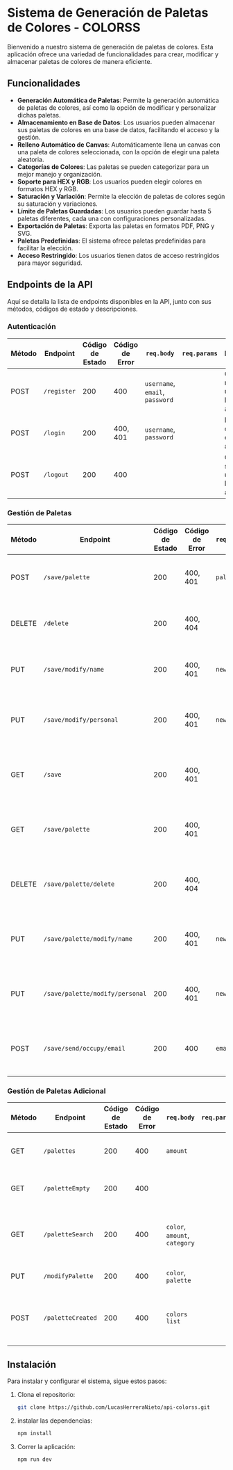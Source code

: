 # Sistema de Generación de Paletas de Colores - COLORSS

Bienvenido a nuestro sistema de generación de paletas de colores. Esta aplicación ofrece una variedad de funcionalidades para crear, modificar y almacenar paletas de colores de manera eficiente.

## Funcionalidades

- **Generación Automática de Paletas**: Permite la generación automática de paletas de colores, así como la opción de modificar y personalizar dichas paletas.
- **Almacenamiento en Base de Datos**: Los usuarios pueden almacenar sus paletas de colores en una base de datos, facilitando el acceso y la gestión.
- **Relleno Automático de Canvas**: Automáticamente llena un canvas con una paleta de colores seleccionada, con la opción de elegir una paleta aleatoria.
- **Categorías de Colores**: Las paletas se pueden categorizar para un mejor manejo y organización.
- **Soporte para HEX y RGB**: Los usuarios pueden elegir colores en formatos HEX y RGB.
- **Saturación y Variación**: Permite la elección de paletas de colores según su saturación y variaciones.
- **Límite de Paletas Guardadas**: Los usuarios pueden guardar hasta 5 paletas diferentes, cada una con configuraciones personalizadas.
- **Exportación de Paletas**: Exporta las paletas en formatos PDF, PNG y SVG.
- **Paletas Predefinidas**: El sistema ofrece paletas predefinidas para facilitar la elección.
- **Acceso Restringido**: Los usuarios tienen datos de acceso restringidos para mayor seguridad.

## Endpoints de la API

Aquí se detalla la lista de endpoints disponibles en la API, junto con sus métodos, códigos de estado y descripciones.

### Autenticación

| Método | Endpoint     | Código de Estado | Código de Error | `req.body`               | `req.params` | Descripción                                                      |
|--------|--------------|------------------|-----------------|--------------------------|--------------|------------------------------------------------------------------|
| POST   | `/register`  | 200              | 400             | `username`, `email`, `password` |              | Crea un nuevo usuario en la aplicación                           |
| POST   | `/login`     | 200              | 400, 401        | `username`, `password`   |              | Inicia sesión del usuario en la aplicación                       |
| POST   | `/logout`    | 200              | 400             |                          |              | Cierra sesión del usuario en la aplicación                       |

### Gestión de Paletas

| Método | Endpoint                       | Código de Estado | Código de Error | `req.body`       | `req.params` | Descripción                                                            |
|--------|--------------------------------|------------------|-----------------|------------------|--------------|------------------------------------------------------------------------|
| POST   | `/save/palette`                | 200              | 400, 401        | `palette`        | `user`       | Guarda una paleta de colores en la base de datos del usuario           |
| DELETE | `/delete`                      | 200              | 400, 404        |                  | `user`       | Elimina una paleta de colores de la base de datos del usuario          |
| PUT    | `/save/modify/name`            | 200              | 400, 401        | `new name`       | `user`       | Modifica el nombre de una paleta de colores en la base de datos        |
| PUT    | `/save/modify/personal`        | 200              | 400, 401        | `new name`       | `user`       | Modifica detalles personalizados de una paleta en la base de datos     |
| GET    | `/save`                        | 200              | 400, 401        |                  | `user`       | Obtiene todas las paletas de colores guardadas en la base de datos     |
| GET    | `/save/palette`                | 200              | 400, 401        |                  | `user`       | Obtiene una paleta de colores específica guardada en la base de datos  |
| DELETE | `/save/palette/delete`         | 200              | 400, 404        |                  | `user`       | Elimina una paleta de colores específica guardada en la base de datos  |
| PUT    | `/save/palette/modify/name`    | 200              | 400, 401        | `new name`       | `user`       | Modifica el nombre de una paleta específica guardada en la base de datos |
| PUT    | `/save/palette/modify/personal`| 200              | 400, 401        | `new name`       | `user`       | Modifica detalles personalizados de una paleta guardada en la base de datos |
| POST   | `/save/send/occupy/email`      | 200              | 400             | `email`          | `user`       | Envía una paleta de colores guardada por correo electrónico            |

### Gestión de Paletas Adicional

| Método | Endpoint        | Código de Estado | Código de Error | `req.body`          | `req.params` | Descripción                                                         |
|--------|-----------------|------------------|-----------------|---------------------|--------------|---------------------------------------------------------------------|
| GET    | `/palettes`     | 200              | 400             | `amount`            |              | Obtiene paletas de colores aleatorias                               |
| GET    | `/paletteEmpty` | 200              | 400             |                     |              | Obtiene una paleta de colores vacía                                 |
| GET    | `/paletteSearch`| 200              | 400             | `color`, `amount`, `category` |    | Realiza una búsqueda de paletas de colores por categoría           |
| PUT    | `/modifyPalette`| 200              | 400             | `color`, `palette`  |              | Modifica una paleta de colores                                      |
| POST   | `/paletteCreated`| 200             | 400             | `colors list`       |              | Crea una paleta de colores a partir de una lista de colores         |

## Instalación

Para instalar y configurar el sistema, sigue estos pasos:

1. Clona el repositorio:
   ```bash
   git clone https://github.com/LucasHerreraNieto/api-colorss.git

2. instalar las dependencias:
    ```bash
    npm install

3. Correr la aplicación:
    ```bash
    npm run dev